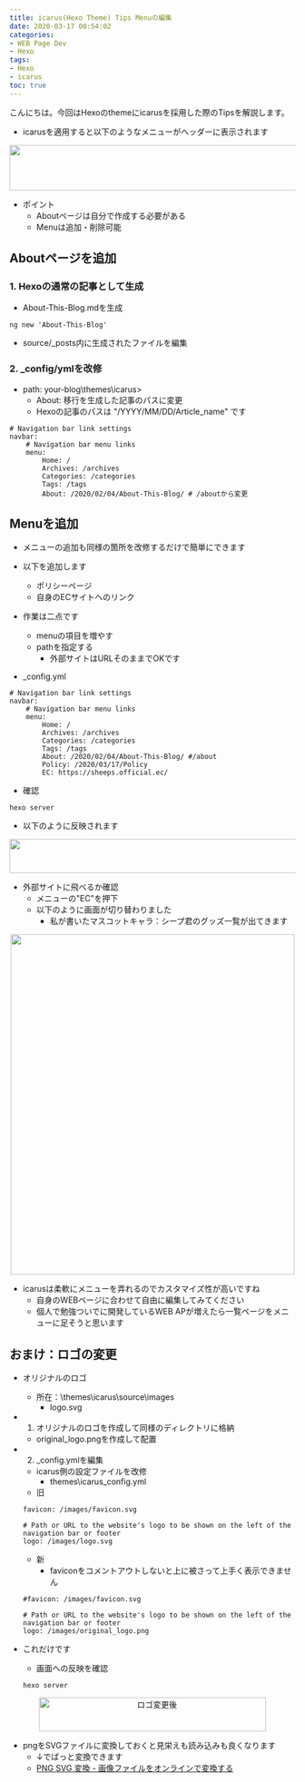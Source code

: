 ```yaml
---
title: icarus(Hexo Theme) Tips Menuの編集
date: 2020-03-17 00:54:02
categories:
- WEB Page Dev
- Hexo
tags:
- Hexo
- icarus
toc: true
---
```



こんにちは。今回はHexoのthemeにicarusを採用した際のTipsを解説します。

<!-- toc -->

- icarusを適用すると以下のようなメニューがヘッダーに表示されます

<div style="text-align:center;">
<img src="https://user-images.githubusercontent.com/41946222/76772659-9fd59300-67e4-11ea-96da-e010eb0ac211.png" height="80px" width="650px">
</div>

- ポイント
    - Aboutページは自分で作成する必要がある
    - Menuは追加・削除可能

## Aboutページを追加

### 1. Hexoの通常の記事として生成
- About-This-Blog.mdを生成
```
ng new 'About-This-Blog'
```
- source/_posts内に生成されたファイルを編集

### 2. _config/ymlを改修

- path: your-blog\themes\icarus>
    - About: 移行を生成した記事のパスに変更
    - Hexoの記事のパスは "/YYYY/MM/DD/Article_name" です

```
# Navigation bar link settings
navbar:
    # Navigation bar menu links
    menu:
        Home: /
        Archives: /archives
        Categories: /categories
        Tags: /tags
        About: /2020/02/04/About-This-Blog/ # /aboutから変更
```

## Menuを追加

- メニューの追加も同様の箇所を改修するだけで簡単にできます
- 以下を追加します
    - ポリシーページ
    - 自身のECサイトへのリンク

- 作業は二点です
    - menuの項目を増やす
    - pathを指定する
        - 外部サイトはURLそのままでOKです

- _config.yml
```
# Navigation bar link settings
navbar:
    # Navigation bar menu links
    menu:
        Home: /
        Archives: /archives
        Categories: /categories
        Tags: /tags
        About: /2020/02/04/About-This-Blog/ #/about
        Policy: /2020/03/17/Policy
        EC: https://sheeps.official.ec/

```

- 確認
```
hexo server
```
- 以下のように反映されます

<div style="text-align:center;">
<img src="https://user-images.githubusercontent.com/41946222/76773559-00b19b00-67e6-11ea-993b-8d5ebdabd07b.png" height="60px" width="650px">
</div>


- 外部サイトに飛べるか確認
    - メニューの"EC"を押下
    - 以下のように画面が切り替わりました
        - 私が書いたマスコットキャラ：シープ君のグッズ一覧が出てきます

<div style="text-align:center;">
<img src="https://user-images.githubusercontent.com/41946222/76774924-f42e4200-67e7-11ea-9f57-f9c5f28d1e20.png" height="600px" width="500px">
</div>

- icarusは柔軟にメニューを弄れるのでカスタマイズ性が高いですね
    - 自身のWEBページに合わせて自由に編集してみてください
    - 個人で勉強ついでに開発しているWEB APが増えたら一覧ページをメニューに足そうと思います

## おまけ：ロゴの変更
- オリジナルのロゴ
    - 所在：\themes\icarus\source\images
        - logo.svg 

- 1. オリジナルのロゴを作成して同様のディレクトリに格納
    - original_logo.pngを作成して配置
- 2. _config.ymlを編集
    - icarus側の設定ファイルを改修
        - themes\icarus\_config.yml
    - 旧
    ```
    favicon: /images/favicon.svg
    
    # Path or URL to the website's logo to be shown on the left of the navigation bar or footer
    logo: /images/logo.svg
    ```
    - 新
        - faviconをコメントアウトしないと上に被さって上手く表示できません
    ```
    #favicon: /images/favicon.svg

    # Path or URL to the website's logo to be shown on the left of the navigation bar or footer
    logo: /images/original_logo.png
    ```
- これだけです
    - 画面への反映を確認
    ```
    hexo server
    ```

<div style="text-align:center;">
<img src="https://user-images.githubusercontent.com/41946222/78388593-3a730600-761c-11ea-936e-0cc0f4a9ce2e.png" height="60px" width="400px" alt="ロゴ変更後">
</div>

- pngをSVGファイルに変換しておくと見栄えも読み込みも良くなります
    - ↓でぱっと変換できます
    - [PNG SVG 変換 - 画像ファイルをオンラインで変換する](https://www.aconvert.com/jp/image/png-to-svg/)